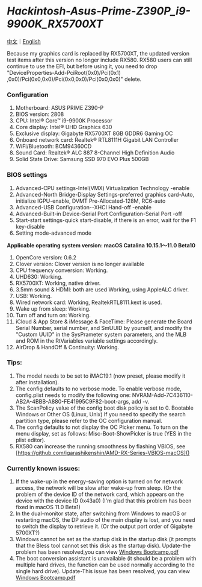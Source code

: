 # *Hackintosh-Asus-Prime-Z390P_i9-9900K_RX5700XT*

[中文](https://github.com/igarashikenshin/Hackintosh-Asus-Prime-Z390P_i9-9900K_RX5700XT/blob/master/README.md)｜[English](https://github.com/igarashikenshin/Hackintosh-Asus-Prime-Z390P_i9-9900K_RX5700XT/blob/master/README-EN.md)

Because my graphics card is replaced by RX5700XT, the updated version test items after this version no longer include RX580. RX580 users can still continue to use the EFI, but before using it, you need to drop "DeviceProperties-Add-PciRoot(0x0)/Pci(0x1) ,0x0)/Pci(0x0,0x0)/Pci(0x0,0x0)/Pci(0x0,0x0)" delete.

### Configuration
1. Motherboard: ASUS PRIME Z390-P
1. BIOS version: 2808
1. CPU: Intel® Core™ i9-9900K Processor
1. Core display: Intel® UHD Graphics 630
1. Exclusive display: Gigabyte RX5700XT 8GB GDDR6 Gaming OC
1. Onboard network card: Realtek® RTL8111H Gigabit LAN Controller
1. WiFi/Bluetooth: BCM94360CD
1. Sound Card: Realtek® ALC 887 8-Channel High Definition Audio
1. Solid State Drive: Samsung SSD 970 EVO Plus 500GB

### BIOS settings
1. Advanced-CPU settings-Intel(VMX) Virtualization Technology -enable
1. Advanced-North Bridge-Display Settings-preferred graphics card-Auto, initialize IGPU-enable, DVMT Pre-Allocated-128M, RC6-auto
1. Advanced-USB Configuration--XHCI Hand-off -enable
1. Advanced-Built-in Device-Serial Port Configuration-Serial Port -off
1. Start-start settings-quick start-disable, if there is an error, wait for the F1 key-disable
1. Setting mode-advanced mode

**Applicable operating system version: macOS Catalina 10.15.1～11.0 Beta10**

1. OpenCore version: 0.6.2
1. Clover version: Clover version is no longer available
1. CPU frequency conversion: Working.
1. UHD630: Working.
1. RX5700XT: Working, native driver.
1. 3.5mm sound & HDMI: both are used Working, using AppleALC driver.
1. USB: Working.
1. Wired network card: Working, RealtekRTL8111.kext is used.
1. Wake up from sleep: Working.
1. Turn off and turn on: Working.
1. iCloud & App Store & iMessage & FaceTime: Please generate the Board Serial Number, serial number, and SmUUID by yourself, and modify the "Custom UUID" in the SysPrameter system parameters, and the MLB and ROM in the RtVariables variable settings accordingly.
1. AirDrop & HandOff & Continuity: Working.


### Tips:

1. The model needs to be set to iMAC19.1 (now preset, please modify it after installation).
1. The config defaults to no verbose mode. To enable verbose mode, config.plist needs to modify the following one: NVRAM-Add-7C436110-AB2A-4BBB-A880-FE41995C9F82-boot-args, add -v.
1. The ScanPolicy value of the config boot disk policy is set to 0. Bootable Windows or Other OS (Linux, Unix) If you need to specify the search partition type, please refer to the OC configuration manual.
1. The config defaults to not display the OC Picker menu. To turn on the menu display, set as follows: Misc-Boot-ShowPicker is true (YES in the plist editor).
1. RX580 can increase the running smoothness by flashing VBIOS, see [https://github.com/igarashikenshin/AMD-RX-Series-VBIOS-macOS]()

### Currently known issues:

1. If the wake-up in the energy-saving option is turned on for network access, the network will be slow after wake-up from sleep. (Or the problem of the device ID of the network card, which appears on the device with the device ID 0x43a0) (I'm glad that this problem has been fixed in macOS 11.0 Beta1)
1. In the dual-monitor state, after switching from Windows to macOS or restarting macOS, the DP audio of the main display is lost, and you need to switch the display to retrieve it. (Or the output port order of Gigabyte 5700XT?)
1. Windows cannot be set as the startup disk in the startup disk (it prompts that the Bless tool cannot set this disk as the startup disk). Update-the problem has been resolved,you can view [Windows Bootcamp.pdf](https://github.com/igarashikenshin/Hackintosh-Asus-Prime-Z390P_i9-9900K_RX5700XT/blob/master/Boot%20Camp%E6%95%99%E7%A8%8B/Windows%20Bootcamp.pdf)
1. The boot conversion assistant is unavailable (it should be a problem with multiple hard drives, the function can be used normally according to the single hard drive). Update-This issue has been resolved, you can view [Windows Bootcamp.pdf](https://github.com/igarashikenshin/Hackintosh-Asus-Prime-Z390P_i9-9900K_RX5700XT/blob/master/Boot%20Camp%E6%95%99%E7%A8%8B/Windows%20Bootcamp.pdf)
